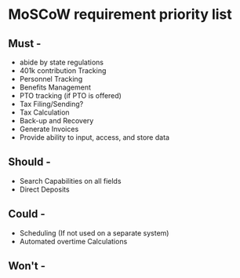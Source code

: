 # MoSCoW requirement priority list

## Must - 
 * abide by state regulations
 * 401k contribution Tracking
 * Personnel Tracking
 * Benefits Management
 * PTO tracking (if PTO is offered)
 * Tax Filing/Sending?
 * Tax Calculation
 * Back-up and Recovery
 * Generate Invoices
 * Provide ability to input, access, and store data
 
## Should - 
* Search Capabilities on all fields
* Direct Deposits

## Could -
* Scheduling (If not used on a separate system)
* Automated overtime Calculations

## Won't - 

